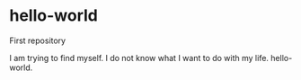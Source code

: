 # hello-world
First repository

I am trying to find myself. I do not know what I want to do with my life. hello-world.

